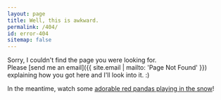 ```yaml
---
layout: page
title: Well, this is awkward.
permalink: /404/
id: error-404
sitemap: false
---
```


Sorry, I couldn't find the page you were looking for.  
Please [send me an email]({{ site.email | mailto: 'Page Not Found' }}) explaining how you got here and I'll look into it. :)

In the meantime, watch some [adorable red pandas playing in the snow](https://www.youtube.com/watch?v=y6GaPkkGZGw)!
